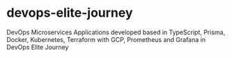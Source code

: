 # devops-elite-journey
DevOps Microservices Applications developed based in TypeScript, Prisma, Docker, Kubernetes, Terraform with GCP, Prometheus and Grafana in DevOps Elite Journey
